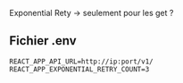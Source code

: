 Exponential Rety -> seulement pour les get ?


## Fichier .env
```
REACT_APP_API_URL=http://ip:port/v1/
REACT_APP_EXPONENTIAL_RETRY_COUNT=3
```